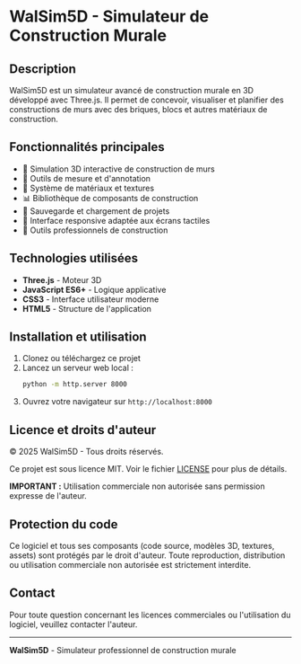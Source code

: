 # WalSim5D - Simulateur de Construction Murale

## Description

WalSim5D est un simulateur avancé de construction murale en 3D développé avec Three.js. Il permet de concevoir, visualiser et planifier des constructions de murs avec des briques, blocs et autres matériaux de construction.

## Fonctionnalités principales

- 🧱 Simulation 3D interactive de construction de murs
- 📐 Outils de mesure et d'annotation
- 🎨 Système de matériaux et textures
- 📊 Bibliothèque de composants de construction
- 💾 Sauvegarde et chargement de projets
- 📱 Interface responsive adaptée aux écrans tactiles
- 🔧 Outils professionnels de construction

## Technologies utilisées

- **Three.js** - Moteur 3D
- **JavaScript ES6+** - Logique applicative
- **CSS3** - Interface utilisateur moderne
- **HTML5** - Structure de l'application

## Installation et utilisation

1. Clonez ou téléchargez ce projet
2. Lancez un serveur web local :
   ```bash
   python -m http.server 8000
   ```
3. Ouvrez votre navigateur sur `http://localhost:8000`

## Licence et droits d'auteur

© 2025 WalSim5D - Tous droits réservés.

Ce projet est sous licence MIT. Voir le fichier [LICENSE](LICENSE) pour plus de détails.

**IMPORTANT :** Utilisation commerciale non autorisée sans permission expresse de l'auteur.

## Protection du code

Ce logiciel et tous ses composants (code source, modèles 3D, textures, assets) sont protégés par le droit d'auteur. Toute reproduction, distribution ou utilisation commerciale non autorisée est strictement interdite.

## Contact

Pour toute question concernant les licences commerciales ou l'utilisation du logiciel, veuillez contacter l'auteur.

---

**WalSim5D** - Simulateur professionnel de construction murale
